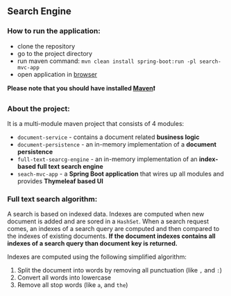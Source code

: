 ## Search Engine

### How to run the application:
* clone the repository
* go to the project directory
* run maven command: `mvn clean install spring-boot:run -pl search-mvc-app`
* open application in [browser](http://localhost:8181/docs/add)

**Please note that you should have installed [Maven](https://maven.apache.org/index.html):exclamation:**

### About the project:
It is a multi-module maven project that consists of 4 modules:
* `document-service` - contains a document related **business logic**
* `document-persistence` - an in-memory implementation of a **document persistence**
* `full-text-searcg-engine` - an in-memory implementation of an **index-based full text search engine**
* `seach-mvc-app` - a **Spring Boot application** that wires up all modules and provides **Thymeleaf based UI**

### Full text search algorithm:
A search is based on indexed data. Indexes are computed when new document is added and are sored in a `HashSet`. 
When a search request comes, an indexes of a search query are computed and then compared to the indexes of existing documents.
**If the document indexes contains all indexes of a search query than document key is returned.**

Indexes are computed using the following simplified algorithm:
1. Split the document into words by removing all punctuation (like `,` and `:`)
2. Convert all words into lowercase
3. Remove all stop words (like `a`, and `the`)

